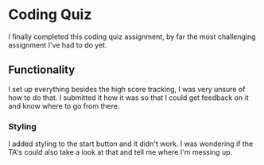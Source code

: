 # Coding Quiz

I finally completed this coding quiz assignment, by far the most challenging assignment I've had to do yet. 

## Functionality
I set up everything besides the high score tracking, I was very unsure of how to do that. I submitted it how it was so that I could get feedback on it and know where to go from there. 

### Styling 
I added styling to the start button and it didn't work. I was wondering if the TA's could also take a look at that and tell me where I'm messing up.  
